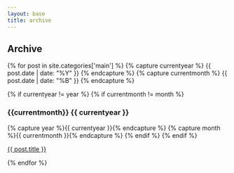 ```yaml
---
layout: base
title: archive
---
```


<h2>Archive</h2>

{% for post in site.categories['main'] %}
  {% capture currentyear %} {{ post.date | date: "%Y" }} {% endcapture %}
  {% capture currentmonth %} {{ post.date | date: "%B" }} {% endcapture %}

  {% if currentyear != year  %}
    {% if currentmonth != month  %}
      <h3>{{currentmonth}} {{ currentyear }}</h3>
      {% capture year %}{{ currentyear }}{% endcapture %}
      {% capture month %}{{ currentmonth }}{% endcapture %}
    {% endif %}
  {% endif %}
    <p><a href="{{ post.url }}">{{ post.title }}</a></p>
{% endfor %}
